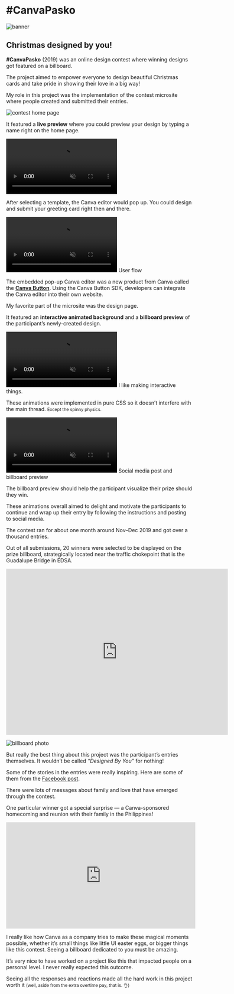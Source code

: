 <!--{
	"template": "work",
	"data": "projects_byid.canvapasko",
	"script": "canvapasko.js",
	"noindex": "true"
}-->

# #CanvaPasko

![banner](../img/canvapasko_banner.jpg)

## Christmas designed by you!

**#CanvaPasko** (2019) was an online design contest where winning designs got featured on a billboard.

The project aimed to empower everyone to design beautiful Christmas cards and take pride in showing their love in a big way!

My role in this project was the implementation of the contest microsite where people created and submitted their entries.

<span class="bleed">![contest home page](../img/canvapasko_homepage.png)</span>

It featured a **live preview** where you could preview your design by typing a name right on the home page. 

<video muted playsinline autoplay loop>
	<source src="../video/canvapasko_livetemplate.mp4">
	<a href="../video/canvapasko_livetemplate.mp4">Video</a>
</video>

After selecting a template, the Canva editor would pop up. You could design and submit your greeting card right then and there.

<span class="bleed">
	<video muted playsinline autoplay loop>
		<source src="../video/canvapasko_demo.mp4">
		<a href="../video/canvapasko_demo.mp4">Video</a>
	</video>
</span>
<span class="caption">User flow</span>

The embedded pop-up Canva editor was a new product from Canva called the [**Canva Button**](https://www.canva.com/button/). Using the Canva Button SDK, developers can integrate the Canva editor into their own website.

My favorite part of the microsite was the design page.

It featured an **interactive animated background** and a **billboard preview** of the participant’s newly-created design.

<video muted playsinline autoplay loop>
	<source src="../video/canvapasko_interact.mp4">
	<a href="../video/canvapasko_interact.mp4">Video</a>
</video>
<span class="caption">I like making interactive things.</span>

These animations were implemented in pure CSS so it doesn’t interfere with the main thread. <small>Except the spinny physics.</small>

<video muted playsinline autoplay loop>
	<source src="../video/canvapasko_animate.mp4">
	<a href="../video/canvapasko_animate.mp4">Video</a>
</video>
<span class="caption">Social media post and billboard preview</span>

The billboard preview should help the participant visualize their prize should they win.

These animations overall aimed to delight and motivate the participants to continue and wrap up their entry by following the instructions and posting to social media.

The contest ran for about one month around Nov–Dec 2019 and got over a thousand entries.

Out of all submissions, 20 winners were selected to be displayed on the prize billboard, strategically located near the traffic chokepoint that is the Guadalupe Bridge in EDSA.

<div class="center">
	<iframe src="https://www.google.com/maps/embed?pb=!4v1575174627710!6m8!1m7!1s_P91l446uupesxVgZfXVXQ!2m2!1d14.56887858693777!2d121.0461890864952!3f47.562236687655115!4f13.362368262334812!5f0.7820865974627469" width="600" height="450" frameborder="0" style="border:0;" allowfullscreen=""></iframe>
</div>

![billboard photo](../img/canvapasko_billboard.jpg)

But really the best thing about this project was the participant’s entries themselves. It wouldn’t be called _“Designed By You”_ for nothing!

Some of the stories in the entries were really inspiring. Here are some of them from the [Facebook post](https://www.facebook.com/CanvaPhilippines/videos/420974562128240/).

<p>
<div class="fb-comment-embed"
data-href="https://www.facebook.com/CanvaPhilippines/posts/153090599424752?comment_id=153187979415014" data-width="512"></div>
</p>

<p>
<div class="fb-comment-embed"
data-href="https://www.facebook.com/CanvaPhilippines/posts/153090599424752?comment_id=153592079374604" data-width="512"></div>
</p>

There were lots of messages about family and love that have emerged through the contest.

One particular winner got a special surprise — a Canva-sponsored homecoming and reunion with their family in the Philippines!

<iframe width="512" height="288" src="https://www.youtube-nocookie.com/embed/KFzrdp-j1jo" frameborder="0" allow="accelerometer; autoplay; encrypted-media; gyroscope; picture-in-picture" allowfullscreen></iframe>

I really like how Canva as a company tries to make these magical moments possible, whether it’s small things like little UI easter eggs, or bigger things like this contest. Seeing a billboard dedicated to you must be amazing.

It’s very nice to have worked on a project like this that impacted people on a personal level. I never really expected this outcome.

Seeing all the responses and reactions made all the hard work in this project worth it <small>(well, aside from the extra overtime pay, that is. 👌)</small>

<div id="fb-root"></div>
